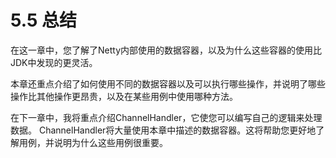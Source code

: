 # 5.5 总结

在这一章中，您了解了Netty内部使用的数据容器，以及为什么这些容器的使用比JDK中发现的更灵活。

本章还重点介绍了如何使用不同的数据容器以及可以执行哪些操作，并说明了哪些操作比其他操作更昂贵，以及在某些用例中使用哪种方法。

在下一章中，我将重点介绍ChannelHandler，它使您可以编写自己的逻辑来处理数据。 ChannelHandler将大量使用本章中描述的数据容器。这将帮助您更好地了解用例，并说明为什么这些用例很重要。



